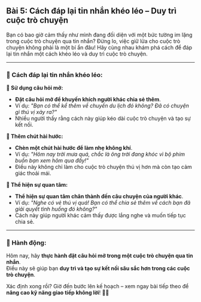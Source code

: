 ## Bài 5: Cách đáp lại tin nhắn khéo léo – Duy trì cuộc trò chuyện

Bạn có bao giờ cảm thấy như mình đang đối diện với một bức tường im lặng trong cuộc trò chuyện qua tin nhắn? Đừng lo, việc giữ lửa cho cuộc trò chuyện không phải là một bí ẩn đâu! Hãy cùng nhau khám phá cách để đáp lại tin nhắn một cách khéo léo và duy trì cuộc trò chuyện.

---

### 📌 Cách đáp lại tin nhắn khéo léo:

**🔹 Sử dụng câu hỏi mở:**
- **Đặt câu hỏi mở để khuyến khích người khác chia sẻ thêm**.  
- Ví dụ: *"Bạn có thể kể thêm về chuyến du lịch đó không? Đã có chuyện gì thú vị xảy ra?"*  
- Nhiều người thấy rằng cách này giúp kéo dài cuộc trò chuyện và tạo sự kết nối.

**🔹 Thêm chút hài hước:**
- **Chèn một chút hài hước để làm nhẹ không khí**.  
- Ví dụ: *"Hôm nay trời mưa quá, chắc là ông trời đang khóc vì bộ phim buồn bạn xem hôm qua đấy!"*  
- Điều này không chỉ làm cho cuộc trò chuyện thú vị hơn mà còn tạo cảm giác thoải mái.

**🔹 Thể hiện sự quan tâm:**
- **Thể hiện sự quan tâm chân thành đến câu chuyện của người khác**.  
- Ví dụ: *"Nghe có vẻ thú vị quá! Bạn có thể chia sẻ thêm về cách bạn đã giải quyết tình huống đó không?"*  
- Cách này giúp người khác cảm thấy được lắng nghe và muốn tiếp tục chia sẻ.

---

### 🚀 Hành động:

Hôm nay, hãy **thực hành đặt câu hỏi mở trong một cuộc trò chuyện qua tin nhắn**.  
Điều này sẽ giúp bạn **duy trì và tạo sự kết nối sâu sắc hơn trong các cuộc trò chuyện**.  

Xác định xong rồi? Giờ đến bước lên kế hoạch – xem ngay bài tiếp theo để **nâng cao kỹ năng giao tiếp không lời**! 📱✨
